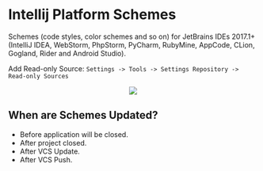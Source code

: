 # Intellij Platform Schemes

Schemes (code styles, color schemes and so on) for JetBrains IDEs 2017.1+ (IntelliJ IDEA, WebStorm, PhpStorm, PyCharm, RubyMine, AppCode, CLion, Gogland, Rider and Android Studio).

Add Read-only Source: `Settings -> Tools -> Settings Repository -> Read-only Sources`
<p align="center"><img src="https://media.githubusercontent.com/media/intellij-platform-schemes/schemes/master/settings-page.png"/></p>

## When are Schemes Updated?

* Before application will be closed.
* After project closed.
* After VCS Update.
* After VCS Push.
